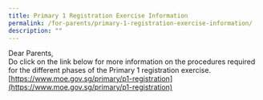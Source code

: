 ```yaml
---
title: Primary 1 Registration Exercise Information
permalink: /for-parents/primary-1-registration-exercise-information/
description: ""
---
```

Dear Parents, <br>
Do click on the link below for more information on the procedures required for the different phases of the Primary 1 registration exercise. <br>
[https://www.moe.gov.sg/primary/p1-registration](https://www.moe.gov.sg/primary/p1-registration)
